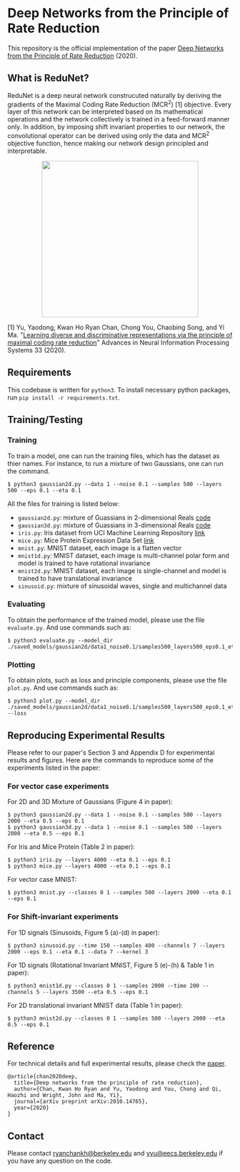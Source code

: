 # Deep Networks from the Principle of Rate Reduction
This repository is the official implementation of the paper [Deep Networks from the Principle of Rate Reduction](https://arxiv.org/abs/2010.14765) (2020).

## What is ReduNet?
ReduNet is a deep neural network construcuted naturally by deriving the gradients of the Maximal Coding Rate Reduction (MCR<sup>2</sup>) [1] objective. Every layer of this network can be interpreted based on its mathematical operations and the network collectively is trained in a feed-forward manner only. In addition, by imposing shift invariant properties to our network, the convolutional operator can be derived using only the data and MCR<sup>2</sup> objective function, hence making our network design principled and interpretable. 

<center><img src="./arch-redunet.jpg" width="350"/></center>

[1] Yu, Yaodong, Kwan Ho Ryan Chan, Chong You, Chaobing Song, and Yi Ma. "[Learning diverse and discriminative representations via the principle of maximal coding rate reduction](https://proceedings.neurips.cc/paper/2020/file/6ad4174eba19ecb5fed17411a34ff5e6-Paper.pdf)" Advances in Neural Information Processing Systems 33 (2020). 

## Requirements
This codebase is written for `python3`. To install necessary python packages, run `pip install -r requirements.txt`.

## Training/Testing
### Training 
To train a model, one can run the training files, which has the dataset as thier names. For instance, to run a mixture of two Gaussians, one can run the command. 

```
$ python3 gaussian2d.py --data 1 --noise 0.1 --samples 500 --layers 500 --eps 0.1 --eta 0.1
```
All the files for training is listed below: 

- `gaussian2d.py`: mixture of Guassians in 2-dimensional Reals [code](https://github.com/ryanchankh/ReduNet/blob/69b59c57f367b9f3fdeda6ce68a7f414ebb438ce/dataset.py#L145)
- `gaussian3d.py`: mixture of Guassians in 3-dimensional Reals [code](https://github.com/ryanchankh/ReduNet/blob/69b59c57f367b9f3fdeda6ce68a7f414ebb438ce/dataset.py#L189)
- `iris.py`: Iris dataset from UCI Machine Learning Repository [link](http://archive.ics.uci.edu/ml/datasets/Iris/)
- `mice.py`: Mice Protein Expression Data Set [link](https://archive.ics.uci.edu/ml/datasets/Mice+Protein+Expression)
- `mnist.py`: MNIST dataset, each image is a flatten vector
- `mnist1d.py`: MNIST dataset, each image is multi-channel polar form and model is trained to have rotational invariance
- `mnist2d.py`: MNIST dataset, each image is single-channel and model is trained to have translational invariance
- `sinusoid.py`: mixture of sinusoidal waves, single and multichannel data

### Evaluating
To obtain the performance of the trained model, please use the file `evaluate.py`. And use commands such as:

```
$ python3 evaluate.py --model_dir ./saved_models/gaussian2d/data1_noise0.1/samples500_layers500_eps0.1_eta0.1
```

### Plotting
To obtain plots, such as loss and principle components, please use the file `plot.py`. And use commands such as: 

```
$ python3 plot.py --model_dir ./saved_models/gaussian2d/data1_noise0.1/samples500_layers500_eps0.1_eta0.1 --loss
```

## Reproducing Experimental Results
Please refer to our paper's Section 3 and Appendix D for experimental results and figures. Here are the commands to reproduce some of the experiments listed in the paper:

### For vector case experiments

For 2D and 3D Mixture of Gaussians (Figure 4 in paper):

```
$ python3 gaussian2d.py --data 1 --noise 0.1 --samples 500 --layers 2000 --eta 0.5 --eps 0.1
$ python3 gaussian3d.py --data 1 --noise 0.1 --samples 500 --layers 2000 --eta 0.5 --eps 0.1
```

For Iris and Mice Protein (Table 2 in paper):

```
$ python3 iris.py --layers 4000 --eta 0.1 --eps 0.1
$ python3 mice.py --layers 4000 --eta 0.1 --eps 0.1
```

For vector case MNIST:

```
$ python3 mnist.py --classes 0 1 --samples 500 --layers 2000 --eta 0.1 --eps 0.1
```

### For Shift-invariant experiments

For 1D signals (Sinusoids, Figure 5 (a)-(d) in paper):

```
$ python3 sinusoid.py --time 150 --samples 400 --channels 7 --layers 2000 --eps 0.1 --eta 0.1 --data 7 --kernel 3
```

For 1D signals (Rotational Invariant MNIST, Figure 5 (e)-(h) & Table 1 in paper):

```
$ python3 mnist1d.py --classes 0 1 --samples 2000 --time 200 --channels 5 --layers 3500 --eta 0.5 --eps 0.1
```

For 2D translational invariant MNIST data (Table 1 in paper):

```
$ python3 mnist2d.py --classes 0 1 --samples 500 --layers 2000 --eta 0.5 --eps 0.1
```

## Reference
For technical details and full experimental results, please check the [paper](https://arxiv.org/abs/2010.14765).

```
@article{chan2020deep,
  title={Deep networks from the principle of rate reduction},
  author={Chan, Kwan Ho Ryan and Yu, Yaodong and You, Chong and Qi, Haozhi and Wright, John and Ma, Yi},
  journal={arXiv preprint arXiv:2010.14765},
  year={2020}
}
```

## Contact
Please contact [ryanchankh@berkeley.edu](ryanchankh@berkeley.edu) and [yyu@eecs.berkeley.edu](yyu@eecs.berkeley.edu) if you have any question on the code.
